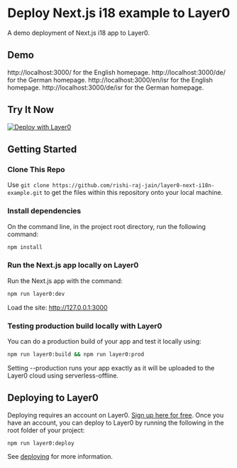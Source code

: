 # Deploy Next.js i18 example to Layer0

A demo deployment of Next.js i18 app to Layer0.

## Demo

http://localhost:3000/ for the English homepage.
http://localhost:3000/de/ for the German homepage.
http://localhost:3000/en/isr for the English homepage.
http://localhost:3000/de/isr for the German homepage.

## Try It Now

[![Deploy with Layer0](https://docs.layer0.co/button.svg)](https://app.layer0.co/deploy?repo=https://github.com/rishi-raj-jain/layer0-next-i18n-example)

## Getting Started

### Clone This Repo

Use `git clone https://github.com/rishi-raj-jain/layer0-next-i18n-example.git` to get the files within this repository onto your local machine.

### Install dependencies

On the command line, in the project root directory, run the following command:

```bash
npm install
```

### Run the Next.js app locally on Layer0

Run the Next.js app with the command:

```bash
npm run layer0:dev
```

Load the site: http://127.0.0.1:3000

### Testing production build locally with Layer0

You can do a production build of your app and test it locally using:

```bash
npm run layer0:build && npm run layer0:prod
```

Setting --production runs your app exactly as it will be uploaded to the Layer0 cloud using serverless-offline.

## Deploying to Layer0

Deploying requires an account on Layer0. [Sign up here for free](https://app.layer0.co/signup). Once you have an account, you can deploy to Layer0 by running the following in the root folder of your project:

```bash
npm run layer0:deploy
```

See [deploying](https://docs.layer0.co/guides/deploying) for more information.
